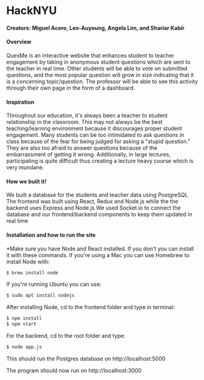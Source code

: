 # HackNYU
#### Creators: Miguel Acero, Leo-Auyeung, Angela Lim, and Shariar Kabir

#### Overview
QuesMe is an interactive website that enhances student to teacher engagement by taking in anonymous student questions which are sent to the teacher in real time. Other students will be able to vote on submitted questions, and the most popular question will grow in size indicating that it is a concerning topic/question. The professor will be able to see this activity through their own page in the form of a dashboard. 

#### Inspiration
Throughout our education, it's always been a teacher to student relationship in the classroom. This may not always be the best teaching/learning environment because it discourages proper student engagement. Many students can be too intimidated to ask questions in class because of the fear for being judged for asking a "stupid question." They are also too afraid to answer questions because of the embarrassment of getting it wrong. Additionally, in large lectures, participating is quite difficult thus creating a lecture heavy course which is very mundane. 

#### How we built it!

We built a database for the students and teacher data using PostgreSQL
The frontend was built using React, Redux and Node.js while the the backend uses Express and Node.js
We used Socket.io to connect the database and our frontend/backend components to keep them updated in real time

#### Installation and how to run the site
  *Make sure you have Node and React installed. If you don't you can install it with these commands.
  If you're using a Mac you can use Homebrew to install Node with:

  ```sh
  $ brew install node
  ```
  If you're running Ubuntu you can use:
  ```sh
  $ sudo apt install nodejs
  ```

  After installing Node, cd to the frontend folder and type in terminal:

  ```sh
  $ npm install
  $ npm start
  ```
  For the backend, cd to the root folder and type:

  ```sh
  $ node app.js
  ```
  This should run the Postgres database on http://localhost:5000 

  The program should now run on http://localhost:3000


